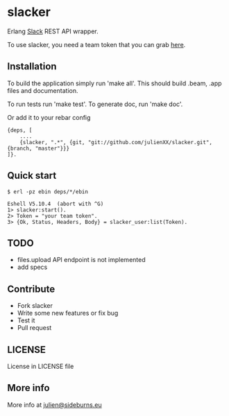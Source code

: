 slacker
=======

Erlang [Slack](http://slack.com) REST API wrapper.

To use slacker, you need a team token that you can grab [here](https://api.slack.com/#auth).

## Installation

To build the application simply run 'make all'. This should build .beam, .app
files and documentation.

To run tests run 'make test'.
To generate doc, run 'make doc'.

Or add it to your rebar config

```
{deps, [
    ....
    {slacker, ".*", {git, "git://github.com/julienXX/slacker.git", {branch, "master"}}}
]}.
```
## Quick start
```shell
$ erl -pz ebin deps/*/ebin
```
```
Eshell V5.10.4  (abort with ^G)
1> slacker:start().
2> Token = "your team token".
3> {Ok, Status, Headers, Body} = slacker_user:list(Token).
```
## TODO
- files.upload API endpoint is not implemented
- add specs

## Contribute
- Fork slacker
- Write some new features or fix bug
- Test it
- Pull request

## LICENSE
License in LICENSE file

## More info
More info at julien@sideburns.eu
